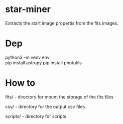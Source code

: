 # star-miner
Extracts the start image propertis from the fits images.

# Dep
  python3 -m venv env  
  pip install astropy
  pip install photutils


# How to
  fits/ - directory for mount the storage of the fits files
  
  csv/ - directory for the output csv files 
  
  scripts/ - directory for scripts


  
